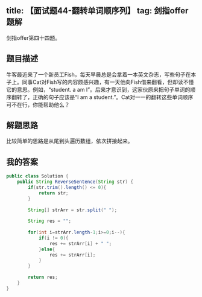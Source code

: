 title: 【面试题44-翻转单词顺序列】
tag: 剑指offer题解
---
剑指offer第四十四题。
<!-- more -->

## 题目描述

牛客最近来了一个新员工Fish，每天早晨总是会拿着一本英文杂志，写些句子在本子上。同事Cat对Fish写的内容颇感兴趣，有一天他向Fish借来翻看，但却读不懂它的意思。例如，“student. a am I”。后来才意识到，这家伙原来把句子单词的顺序翻转了，正确的句子应该是“I am a student.”。Cat对一一的翻转这些单词顺序可不在行，你能帮助他么？


## 解题思路


比较简单的思路是从尾到头遍历数组，依次拼接起来。

## 我的答案

```java
public class Solution {
    public String ReverseSentence(String str) {
        if(str.trim().length() <= 0){
            return str;
        }
        
        String[] strArr = str.split(" ");
        
        String res = "";
        
        for(int i=strArr.length-1;i>=0;i--){
            if(i != 0){
                res += strArr[i] + " ";
            }else{
                res += strArr[i];
            }
        }
        
        return res;
    }
}
```

